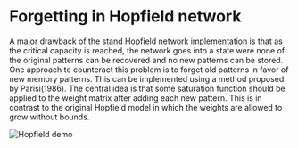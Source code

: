 # Forgetting in Hopfield network

A major drawback of the stand Hopfield network implementation is that as the critical capacity is reached, the network goes into a state were none of the original patterns can be recovered and no new patterns can be stored. One approach to counteract this problem is to forget old patterns in favor of new memory patterns. This can be implemented using a method proposed by Parisi(1986). The central idea is that some saturation function should be applied to the weight matrix after adding each new pattern. This is in contrast to the original Hopfield model in which the weights are allowed to grow without bounds. 

![Hopfield demo](/parisi_forgetting.jpg?raw=true)

